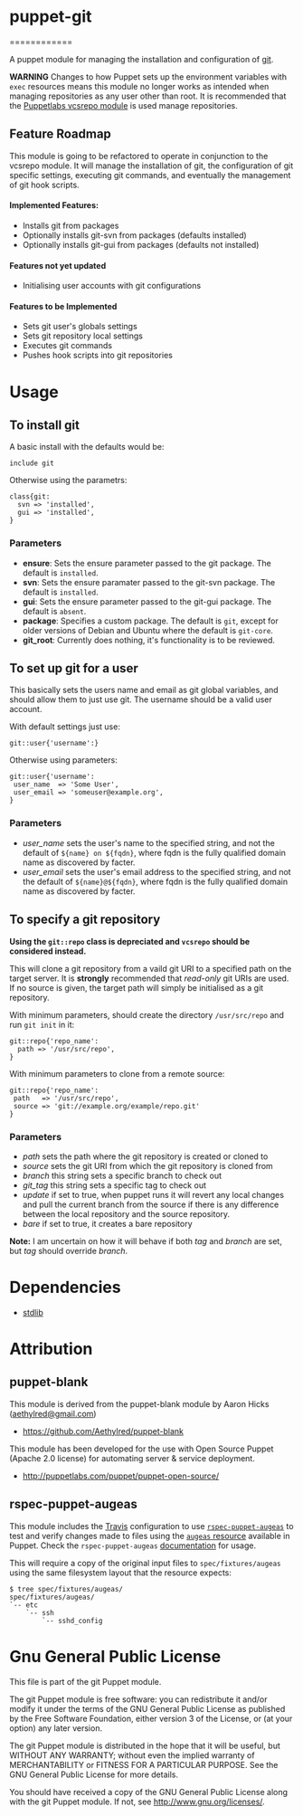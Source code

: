 # puppet-git
============

A puppet module for managing the installation and configuration of [git](http://git-scm.com/).

**WARNING** Changes to how Puppet sets up the environment variables with `exec` resources means this module no longer works as intended when managing repositories as any user other than root. It is recommended that the [Puppetlabs vcsrepo module](https://github.com/puppetlabs/puppetlabs-vcsrepo) is used manage repositories.

## Feature Roadmap

This module is going to be refactored to operate in conjunction to the vcsrepo module. It will manage the installation of git, the configuration of git specific settings, executing git commands, and eventually the management of git hook scripts.

#### Implemented Features:
* Installs git from packages
* Optionally installs git-svn from packages (defaults installed)
* Optionally installs git-gui from packages (defaults not installed)

#### Features not yet updated
* Initialising user accounts with git configurations

#### Features to be Implemented
* Sets git user's globals settings
* Sets git repository local settings
* Executes git commands
* Pushes hook scripts into git repositories

# Usage

## To install git

A basic install with the defaults would be:  
```puppet
include git
```

Otherwise using the parametrs:  
```puppet
class{git:
  svn => 'installed',
  gui => 'installed',
}
```

### Parameters

* **ensure**: Sets the ensure parameter passed to the git package. The default is `installed`.
* **svn**: Sets the ensure paramater passed to the git-svn package. The default is `installed`.
* **gui**: Sets the ensure parameter passed to the git-gui package. The default is `absent`.
* **package**: Specifies a custom package. The default is `git`, except for older versions of Debian and Ubuntu where the default is `git-core`.
* **git_root**: Currently does nothing, it's functionality is to be reviewed.

## To set up git for a user

This basically sets the users name and email as git global variables, and should allow them to just use git. The username should be a valid user account.

With default settings just use:  
```puppet
git::user{'username':}
```

Otherwise using parameters:  
```puppet
git::user{'username':
 user_name  => 'Some User',
 user_email => 'someuser@example.org',
}
```

### Parameters

* *user_name* sets the user's name to the specified string, and not the default of `${name} on ${fqdn}`, where fqdn is the fully qualified domain name as discovered by facter.
* *user_email* sets the user's email address to the specified string, and not the default of `${name}@${fqdn}`, where fqdn is the fully qualified domain name as discovered by facter.

## To specify a git repository 

**Using the `git::repo` class is depreciated and `vcsrepo` should be considered instead.**

This will clone a git repository from a vaild git URI to a specified path on the target server. It is **strongly** recommended that *read-only* git URIs are used. If no source is given, the target path will simply be initialised as a git repository.

With minimum parameters, should create the directory `/usr/src/repo` and run `git init` in it:  
```puppet
git::repo{'repo_name':
  path => '/usr/src/repo',
}
```

With minimum parameters to clone from a remote source:  
```puppet
git::repo{'repo_name':
 path   => '/usr/src/repo',
 source => 'git://example.org/example/repo.git'
}
```

### Parameters

* *path* sets the path where the git repository is created or cloned to
* *source* sets the git URI from which the git repository is cloned from
* *branch* this string sets a specific branch to check out
* *git_tag* this string sets a specific tag to check out
* *update* if set to true, when puppet runs it will revert any local changes and pull the current branch from the source if there is any difference between the local repository and the source repository.
*  *bare* if set to true, it creates a bare repository

**Note:** I am uncertain on how it will behave if both *tag* and *branch* are set, but *tag* should override *branch*.

# Dependencies

* [stdlib][1]

[1]:https://github.com/puppetlabs/puppetlabs-stdlib

# Attribution

## puppet-blank

This module is derived from the puppet-blank module by Aaron Hicks (aethylred@gmail.com)

* https://github.com/Aethylred/puppet-blank

This module has been developed for the use with Open Source Puppet (Apache 2.0 license) for automating server & service deployment.

* http://puppetlabs.com/puppet/puppet-open-source/

## rspec-puppet-augeas

This module includes the [Travis](https://travis-ci.org) configuration to use [`rspec-puppet-augeas`](https://github.com/domcleal/rspec-puppet-augeas) to test and verify changes made to files using the [`augeas` resource](http://docs.puppetlabs.com/references/latest/type.html#augeas) available in Puppet. Check the `rspec-puppet-augeas` [documentation](https://github.com/domcleal/rspec-puppet-augeas/blob/master/README.md) for usage.

This will require a copy of the original input files to `spec/fixtures/augeas` using the same filesystem layout that the resource expects:  
```
$ tree spec/fixtures/augeas/
spec/fixtures/augeas/
`-- etc
    `-- ssh
        `-- sshd_config
```

# Gnu General Public License

This file is part of the git Puppet module.

The git Puppet module is free software: you can redistribute it and/or modify it under the terms of the GNU General Public License as published by the Free Software Foundation, either version 3 of the License, or (at your option) any later version.

The git Puppet module is distributed in the hope that it will be useful, but WITHOUT ANY WARRANTY; without even the implied warranty of MERCHANTABILITY or FITNESS FOR A PARTICULAR PURPOSE.  See the GNU General Public License for more details.

You should have received a copy of the GNU General Public License along with the git Puppet module.  If not, see <http://www.gnu.org/licenses/>.

